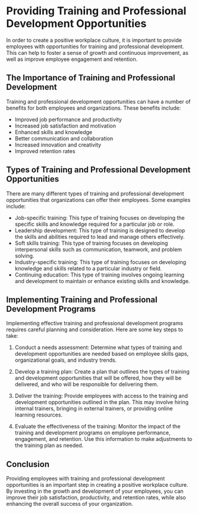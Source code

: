 Providing Training and Professional Development Opportunities
================================================================================================================================

In order to create a positive workplace culture, it is important to provide employees with opportunities for training and professional development. This can help to foster a sense of growth and continuous improvement, as well as improve employee engagement and retention.

The Importance of Training and Professional Development
-------------------------------------------------------

Training and professional development opportunities can have a number of benefits for both employees and organizations. These benefits include:

* Improved job performance and productivity
* Increased job satisfaction and motivation
* Enhanced skills and knowledge
* Better communication and collaboration
* Increased innovation and creativity
* Improved retention rates

Types of Training and Professional Development Opportunities
------------------------------------------------------------

There are many different types of training and professional development opportunities that organizations can offer their employees. Some examples include:

* Job-specific training: This type of training focuses on developing the specific skills and knowledge required for a particular job or role.
* Leadership development: This type of training is designed to develop the skills and abilities required to lead and manage others effectively.
* Soft skills training: This type of training focuses on developing interpersonal skills such as communication, teamwork, and problem solving.
* Industry-specific training: This type of training focuses on developing knowledge and skills related to a particular industry or field.
* Continuing education: This type of training involves ongoing learning and development to maintain or enhance existing skills and knowledge.

Implementing Training and Professional Development Programs
-----------------------------------------------------------

Implementing effective training and professional development programs requires careful planning and consideration. Here are some key steps to take:

1. Conduct a needs assessment: Determine what types of training and development opportunities are needed based on employee skills gaps, organizational goals, and industry trends.

2. Develop a training plan: Create a plan that outlines the types of training and development opportunities that will be offered, how they will be delivered, and who will be responsible for delivering them.

3. Deliver the training: Provide employees with access to the training and development opportunities outlined in the plan. This may involve hiring internal trainers, bringing in external trainers, or providing online learning resources.

4. Evaluate the effectiveness of the training: Monitor the impact of the training and development programs on employee performance, engagement, and retention. Use this information to make adjustments to the training plan as needed.

Conclusion
----------

Providing employees with training and professional development opportunities is an important step in creating a positive workplace culture. By investing in the growth and development of your employees, you can improve their job satisfaction, productivity, and retention rates, while also enhancing the overall success of your organization.
